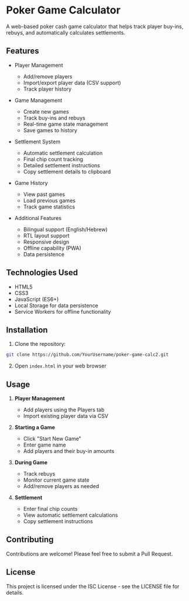 # Poker Game Calculator

A web-based poker cash game calculator that helps track player buy-ins, rebuys, and automatically calculates settlements.

## Features

- Player Management
  - Add/remove players
  - Import/export player data (CSV support)
  - Track player history

- Game Management
  - Create new games
  - Track buy-ins and rebuys
  - Real-time game state management
  - Save games to history

- Settlement System
  - Automatic settlement calculation
  - Final chip count tracking
  - Detailed settlement instructions
  - Copy settlement details to clipboard

- Game History
  - View past games
  - Load previous games
  - Track game statistics

- Additional Features
  - Bilingual support (English/Hebrew)
  - RTL layout support
  - Responsive design
  - Offline capability (PWA)
  - Data persistence

## Technologies Used

- HTML5
- CSS3
- JavaScript (ES6+)
- Local Storage for data persistence
- Service Workers for offline functionality

## Installation

1. Clone the repository:
```bash
git clone https://github.com/YourUsername/poker-game-calc2.git
```

2. Open `index.html` in your web browser

## Usage

1. **Player Management**
   - Add players using the Players tab
   - Import existing player data via CSV

2. **Starting a Game**
   - Click "Start New Game"
   - Enter game name
   - Add players and their buy-in amounts

3. **During Game**
   - Track rebuys
   - Monitor current game state
   - Add/remove players as needed

4. **Settlement**
   - Enter final chip counts
   - View automatic settlement calculations
   - Copy settlement instructions

## Contributing

Contributions are welcome! Please feel free to submit a Pull Request.

## License

This project is licensed under the ISC License - see the LICENSE file for details. 